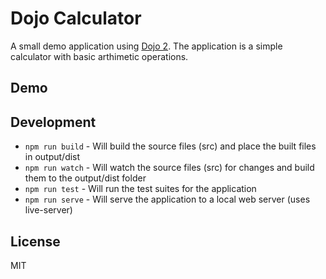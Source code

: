 # Dojo Calculator

A small demo application using [Dojo 2](https://www.dojo.io). The application is a simple calculator with basic arthimetic operations.

## Demo

## Development

* `npm run build` - Will build the source files (src) and place the built files in output/dist
* `npm run watch` - Will watch the source files (src) for changes and build them to the output/dist folder
* `npm run test` - Will run the test suites for the application
* `npm run serve` - Will serve the application to a local web server (uses live-server)

## License 

MIT
